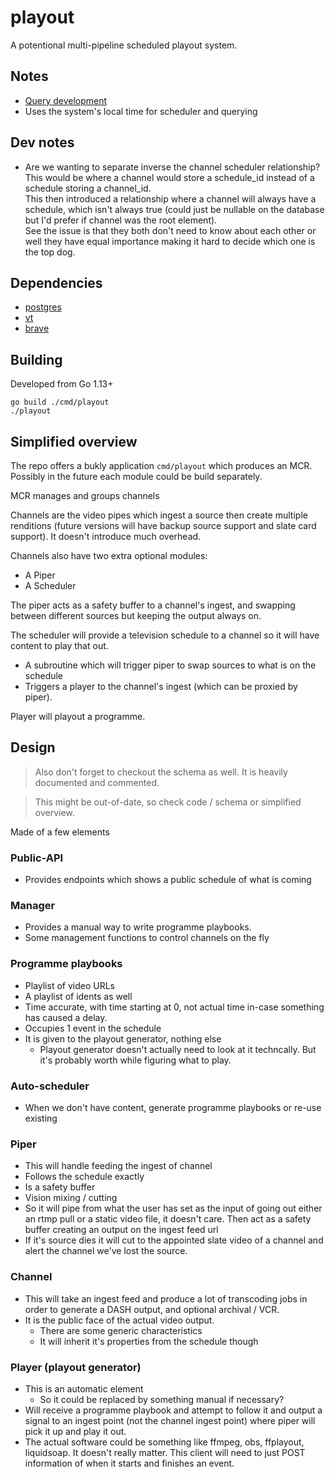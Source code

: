 # playout

A potentional multi-pipeline scheduled playout system.

## Notes

* [Query development](queries.md)
* Uses the system's local time for scheduler and querying

## Dev notes

* Are we wanting to separate inverse the channel scheduler relationship?  
This would be where a channel would store a schedule_id instead of a schedule storing a channel_id.  
This then introduced a relationship where a channel will
always have a schedule, which isn't always true (could just be nullable on the database but I'd prefer if channel was the root element).  
See the issue is that they both don't need to know about each other or well they have equal importance making it hard to decide which one is the top dog.


## Dependencies

* [postgres](https://www.postgresql.org/)
* [vt](https://github.com/ystv/video-transcode)
* [brave](https://github.com/bbc/brave)

## Building

Developed from Go 1.13+

`go build ./cmd/playout`  
`./playout`

## Simplified overview

The repo offers a bukly application `cmd/playout` which produces an MCR. Possibly in the future each module could be build separately.

MCR manages and groups channels

Channels are the video pipes which ingest a source then create multiple renditions (future versions will have backup source support and slate card support). It doesn't introduce much overhead.

Channels also have two extra optional modules:
* A Piper
* A Scheduler

The piper acts as a safety buffer to a channel's ingest, and swapping between different sources but keeping the output always on.

The scheduler will provide a television schedule to a channel so it will have content to play that out.
* A subroutine which will trigger piper to swap sources to what is on the schedule
* Triggers a player to the channel's ingest (which can be proxied by piper).

Player will playout a programme.

## Design

> Also don't forget to checkout the schema as well. It is heavily documented and commented.

> This might be out-of-date, so check code / schema or simplified overview.

Made of a few elements
### Public-API
* Provides endpoints which shows a public schedule of what is coming

### Manager
* Provides a manual way to write programme playbooks.
* Some management functions to control channels on the fly

### Programme playbooks
* Playlist of video URLs
* A playlist of idents as well
* Time accurate, with time starting at 0, not actual time in-case something has caused a delay.
* Occupies 1 event in the schedule
* It is given to the playout generator, nothing else
    * Playout generator doesn't actually need to look at it techncally. But it's probably worth while figuring what to play.

### Auto-scheduler
* When we don't have content, generate programme playbooks or re-use existing

### Piper
* This will handle feeding the ingest of channel
* Follows the schedule exactly
* Is a safety buffer
* Vision mixing / cutting
* So it will pipe from what the user has set as the input of going out either an rtmp pull or a static video file, it doesn't care. Then act as a safety buffer creating an output on the ingest feed url
* If it's source dies it will cut to the appointed slate video of a channel and alert the channel we've lost the source.

### Channel
* This will take an ingest feed and produce a lot of transcoding jobs in order to generate a DASH output, and optional archival / VCR.
* It is the public face of the actual video output.
    * There are some generic characteristics
    * It will inherit it's properties from the schedule though

### Player (playout generator)
* This is an automatic element
    * So it could be replaced by something manual if necessary?
* Will receive a programme playbook and attempt to follow it and output a signal to an ingest point (not the channel ingest point) where piper will pick it up and play it out.
* The actual software could be something like ffmpeg, obs, ffplayout, liquidsoap. It doesn't really matter. This client will need to just POST information of when it starts and finishes an event.
